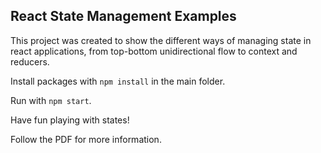 ## React State Management Examples

This project was created to show the different ways of managing state in react applications, from top-bottom unidirectional flow to context and reducers.

Install packages with `npm install` in the main folder.

Run with `npm start`.

Have fun playing with states!

Follow the PDF for more information.
